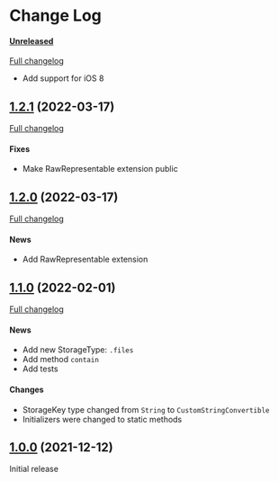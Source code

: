 # Change Log

#### [Unreleased](https://github.com/siginur/SMStorage/tree/HEAD)
[Full changelog](https://github.com/siginur/SMStorage/compare/v1.2.1...HEAD)
- Add support for iOS 8

## [1.2.1](https://github.com/siginur/SMStorage/tree/v1.2.1) (2022-03-17)
[Full changelog](https://github.com/siginur/SMStorage/compare/v1.2.0...v1.2.1)
#### Fixes
- Make RawRepresentable extension public

## [1.2.0](https://github.com/siginur/SMStorage/tree/v1.2.0) (2022-03-17)
[Full changelog](https://github.com/siginur/SMStorage/compare/v1.1.0...v1.2.0)
#### News
- Add RawRepresentable extension

## [1.1.0](https://github.com/siginur/SMStorage/tree/v1.1.0) (2022-02-01)
[Full changelog](https://github.com/siginur/SMStorage/compare/v1.0.0...v1.1.0)
#### News
- Add new StorageType: `.files`
- Add method `contain`
- Add tests
#### Changes
- StorageKey type changed from `String` to `CustomStringConvertible`
- Initializers were changed to static methods

## [1.0.0](https://github.com/siginur/SMStorage/tree/v1.0.0) (2021-12-12)
Initial release
